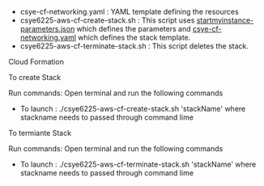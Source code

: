 <ul>
<li>csye-cf-networking.yaml : YAML template defining the resources</li>
<li>csye6225-aws-cf-create-stack.sh : This script uses <u>startmyinstance-parameters.json</u> which defines the parameters and <u>csye-cf-networking.yaml</u> which defines the stack template.</li>
<li>csye6225-aws-cf-terminate-stack.sh : This script deletes the stack.</li> 
</ul>
<p>Cloud Formation</p>
<p>To create Stack</p>
Run commands: Open terminal and run the following commands
<ul>
   <li>To launch : ./csye6225-aws-cf-create-stack.sh 'stackName' where stackname needs to passed through command lime </li>
</ul>

<p>To termiante Stack</p>
Run commands: Open terminal and run the following commands
<ul>
   <li>To launch : ./csye6225-aws-cf-terminate-stack.sh 'stackName' where stackname needs to passed through command lime </li>
</ul>
